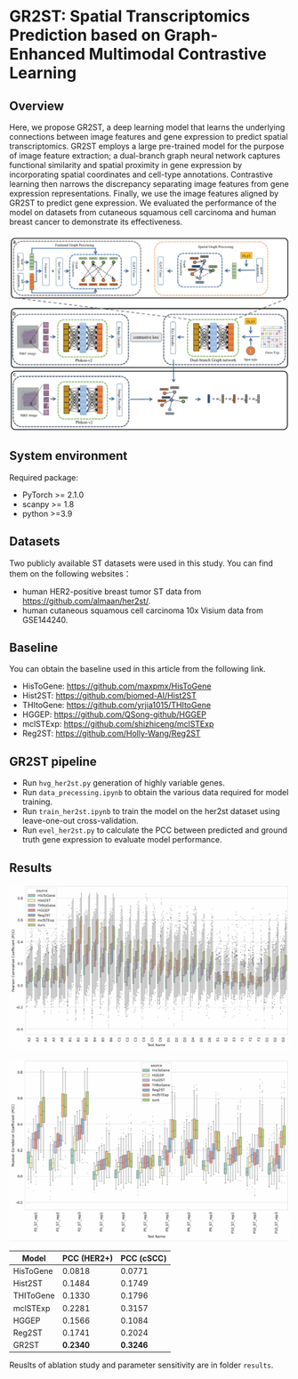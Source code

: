 # GR2ST: Spatial Transcriptomics Prediction based on Graph-Enhanced Multimodal Contrastive Learning

## Overview
Here, we propose GR2ST, a deep learning model that learns the underlying connections between image features and gene expression to predict spatial transcriptomics. GR2ST employs a large pre-trained model for the purpose of image feature extraction; a dual-branch graph neural network captures functional similarity and spatial proximity in gene expression by incorporating spatial coordinates and cell-type annotations. Contrastive learning then narrows the discrepancy separating image features from gene expression representations. Finally, we use the image features aligned by GR2ST to predict gene expression. We evaluated the performance of the model on datasets from cutaneous squamous cell carcinoma and human breast cancer to demonstrate its effectiveness.

![(Variational)](GR2ST/GR2ST/model.png)

## System environment
Required package:
- PyTorch >= 2.1.0
- scanpy >= 1.8
- python >=3.9

## Datasets
Two publicly available ST datasets were used in this study. You can find them on the following websites：
-  human HER2-positive breast tumor ST data from https://github.com/almaan/her2st/.
-  human cutaneous squamous cell carcinoma 10x Visium data from GSE144240.

## Baseline
You can obtain the baseline used in this article from the following link.
- HisToGene: https://github.com/maxpmx/HisToGene
- Hist2ST: https://github.com/biomed-AI/Hist2ST
- THItoGene: https://github.com/yrjia1015/THItoGene
- HGGEP: https://github.com/QSong-github/HGGEP
- mclSTExp: https://github.com/shizhiceng/mclSTExp
- Reg2ST: https://github.com/Holly-Wang/Reg2ST

## GR2ST pipeline

- Run `hvg_her2st.py` generation of highly variable genes.
- Run `data_precessing.ipynb` to obtain the various data required for model training.
- Run `train_her2st.ipynb` to train the model on the her2st dataset using leave-one-out cross-validation.
- Run `evel_her2st.py` to calculate the PCC between predicted and ground truth gene expression to evaluate model performance.

## Results
![her2st result](GR2ST/GR2ST/her2st_output.png)

![cscc result](GR2ST/GR2ST/cscc_output.png)

| Model       | PCC (HER2+) | PCC (cSCC) | 
|-------------|------------------|------------------|
| HisToGene   | 0.0818           | 0.0771           |
| Hist2ST     | 0.1484           | 0.1749           |
| THIToGene   | 0.1330           | 0.1796           |
| mclSTExp    | 0.2281           | 0.3157           |
| HGGEP       | 0.1566           | 0.1084           |
| Reg2ST      | 0.1741           | 0.2024      |
| GR2ST       | **0.2340**           |  **0.3246**      |

Reuslts of ablation study and parameter sensitivity are in folder `results`.
</code>
</pre>
